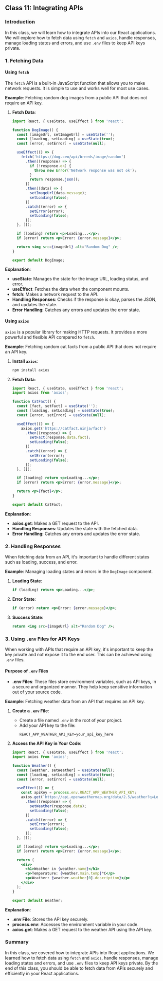 ## Class 11: Integrating APIs

### Introduction

In this class, we will learn how to integrate APIs into our React applications. We will explore how to fetch data using `fetch` and `axios`, handle responses, manage loading states and errors, and use `.env` files to keep API keys private.

### 1. Fetching Data

#### Using `fetch`

The `fetch` API is a built-in JavaScript function that allows you to make network requests. It is simple to use and works well for most use cases.

**Example**: Fetching random dog images from a public API that does not require an API key.

1. **Fetch Data**:
   ```jsx
   import React, { useState, useEffect } from 'react';

   function DogImage() {
     const [imageUrl, setImageUrl] = useState('');
     const [loading, setLoading] = useState(true);
     const [error, setError] = useState(null);

     useEffect(() => {
       fetch('https://dog.ceo/api/breeds/image/random')
         .then((response) => {
           if (!response.ok) {
             throw new Error('Network response was not ok');
           }
           return response.json();
         })
         .then((data) => {
           setImageUrl(data.message);
           setLoading(false);
         })
         .catch((error) => {
           setError(error);
           setLoading(false);
         });
     }, []);

     if (loading) return <p>Loading...</p>;
     if (error) return <p>Error: {error.message}</p>;

     return <img src={imageUrl} alt="Random Dog" />;
   }

   export default DogImage;
   ```

**Explanation**:
- **useState**: Manages the state for the image URL, loading status, and error.
- **useEffect**: Fetches the data when the component mounts.
- **fetch**: Makes a network request to the API.
- **Handling Responses**: Checks if the response is okay, parses the JSON, and updates the state.
- **Error Handling**: Catches any errors and updates the error state.

#### Using `axios`

`axios` is a popular library for making HTTP requests. It provides a more powerful and flexible API compared to `fetch`.

**Example**: Fetching random cat facts from a public API that does not require an API key.

1. **Install `axios`**:
   ```bash
   npm install axios
   ```

2. **Fetch Data**:
   ```jsx
   import React, { useState, useEffect } from 'react';
   import axios from 'axios';

   function CatFact() {
     const [fact, setFact] = useState('');
     const [loading, setLoading] = useState(true);
     const [error, setError] = useState(null);

     useEffect(() => {
       axios.get('https://catfact.ninja/fact')
         .then((response) => {
           setFact(response.data.fact);
           setLoading(false);
         })
         .catch((error) => {
           setError(error);
           setLoading(false);
         });
     }, []);

     if (loading) return <p>Loading...</p>;
     if (error) return <p>Error: {error.message}</p>;

     return <p>{fact}</p>;
   }

   export default CatFact;
   ```

**Explanation**:
- **axios.get**: Makes a GET request to the API.
- **Handling Responses**: Updates the state with the fetched data.
- **Error Handling**: Catches any errors and updates the error state.

### 2. Handling Responses

When fetching data from an API, it's important to handle different states such as loading, success, and error.

**Example**: Managing loading states and errors in the `DogImage` component.

1. **Loading State**:
   ```jsx
   if (loading) return <p>Loading...</p>;
   ```

2. **Error State**:
   ```jsx
   if (error) return <p>Error: {error.message}</p>;
   ```

3. **Success State**:
   ```jsx
   return <img src={imageUrl} alt="Random Dog" />;
   ```

### 3. Using `.env` Files for API Keys

When working with APIs that require an API key, it's important to keep the key private and not expose it to the end user. This can be achieved using `.env` files.

#### Purpose of `.env` Files
- **.env Files**: These files store environment variables, such as API keys, in a secure and organized manner. They help keep sensitive information out of your source code.

**Example**: Fetching weather data from an API that requires an API key.

1. **Create a `.env` File**:
   - Create a file named `.env` in the root of your project.
   - Add your API key to the file:
     ```
     REACT_APP_WEATHER_API_KEY=your_api_key_here
     ```

2. **Access the API Key in Your Code**:
   ```jsx
   import React, { useState, useEffect } from 'react';
   import axios from 'axios';

   function Weather() {
     const [weather, setWeather] = useState(null);
     const [loading, setLoading] = useState(true);
     const [error, setError] = useState(null);

     useEffect(() => {
       const apiKey = process.env.REACT_APP_WEATHER_API_KEY;
       axios.get(`https://api.openweathermap.org/data/2.5/weather?q=London&appid=${apiKey}`)
         .then((response) => {
           setWeather(response.data);
           setLoading(false);
         })
         .catch((error) => {
           setError(error);
           setLoading(false);
         });
     }, []);

     if (loading) return <p>Loading...</p>;
     if (error) return <p>Error: {error.message}</p>;

     return (
       <div>
         <h1>Weather in {weather.name}</h1>
         <p>Temperature: {weather.main.temp}°C</p>
         <p>Weather: {weather.weather[0].description}</p>
       </div>
     );
   }

   export default Weather;
   ```

**Explanation**:
- **.env File**: Stores the API key securely.
- **process.env**: Accesses the environment variable in your code.
- **axios.get**: Makes a GET request to the weather API using the API key.

### Summary

In this class, we covered how to integrate APIs into React applications. We learned how to fetch data using `fetch` and `axios`, handle responses, manage loading states and errors, and use `.env` files to keep API keys private. By the end of this class, you should be able to fetch data from APIs securely and efficiently in your React applications.
